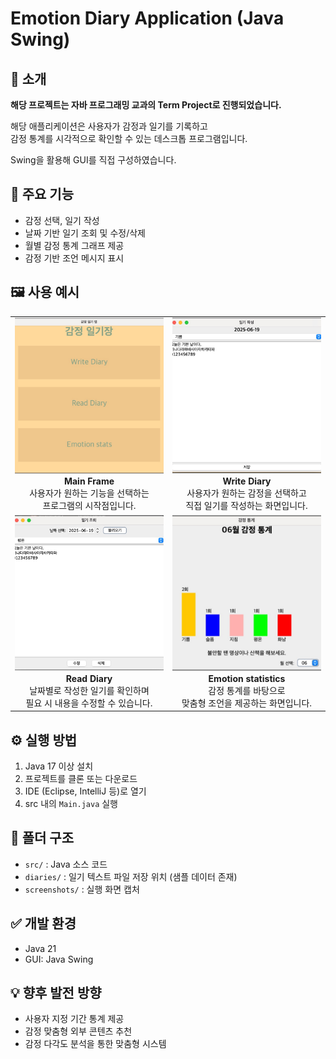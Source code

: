 # Emotion Diary Application (Java Swing)


## 📌 소개
**해당 프로젝트는 자바 프로그래밍 교과의 Term Project로 진행되었습니다.**

해당 애플리케이션은 사용자가 감정과 일기를 기록하고  
감정 통계를 시각적으로 확인할 수 있는 데스크톱 프로그램입니다.

Swing을 활용해 GUI를 직접 구성하였습니다.


## 🎯 주요 기능
- 감정 선택, 일기 작성
- 날짜 기반 일기 조회 및 수정/삭제
- 월별 감정 통계 그래프 제공
- 감정 기반 조언 메시지 표시


## 🖼️ 사용 예시

<table>
  <tr>
    <td align="center" width="50%">
      <img src="./screenshots/MainFrame.jpg" alt="Main Frame" style="width:360px; height:250px; object-fit: cover;"><br>
      <b>Main Frame</b><br>사용자가 원하는 기능을 선택하는<br>프로그램의 시작점입니다.
    </td>
    <td align="center" width="50%">
      <img src="./screenshots/Write_Diary/DiaryWriteFrame.jpg" alt="Write Diary" style="width:360px; height:250px; object-fit: cover;"><br>
      <b>Write Diary</b><br>사용자가 원하는 감정을 선택하고<br>직접 일기를 작성하는 화면입니다.
    </td>
  </tr>
  <tr>
    <td align="center" width="50%">
      <img src="./screenshots/Read_Diary/DiaryReadFrame.jpg" alt="Read Diary" style="width:360px; height:250px; object-fit: cover;"><br>
      <b>Read Diary</b><br>날짜별로 작성한 일기를 확인하며<br>필요 시 내용을 수정할 수 있습니다.
    </td>
    <td align="center" width="50%">
      <img src="./screenshots/Emtion_statistics/Anxiety.jpg" alt="Emotion statistics" style="width:360px; height:250px; object-fit: cover;"><br>
      <b>Emotion statistics</b><br>감정 통계를 바탕으로<br>맞춤형 조언을 제공하는 화면입니다.
    </td>
  </tr>
</table>






## ⚙️ 실행 방법
1. Java 17 이상 설치  
2. 프로젝트를 클론 또는 다운로드
3. IDE (Eclipse, IntelliJ 등)로 열기  
4. src 내의 `Main.java` 실행


## 📁 폴더 구조
- `src/` : Java 소스 코드  
- `diaries/` : 일기 텍스트 파일 저장 위치 (샘플 데이터 존재)
- `screenshots/` : 실행 화면 캡처


## ✅ 개발 환경
- Java 21  
- GUI: Java Swing


## 💡 향후 발전 방향
- 사용자 지정 기간 통계 제공  
- 감정 맞춤형 외부 콘텐츠 추천 
- 감정 다각도 분석을 통한 맞춤형 시스템
